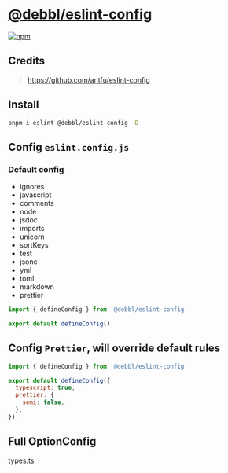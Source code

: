 # [@debbl/eslint-config](https://github.com/Debbl/eslint-config)

[![npm](https://img.shields.io/npm/v/@debbl/eslint-config?label=@debbl/eslint-config&color=444&logo=npm)](https://npmjs.com/package/@debbl/eslint-config)

## Credits

> https://github.com/antfu/eslint-config

## Install

```bash
pnpm i eslint @debbl/eslint-config -D
```

## Config `eslint.config.js`

### Default config

- ignores
- javascript
- comments
- node
- jsdoc
- imports
- unicorn
- sortKeys
- test
- jsonc
- yml
- toml
- markdown
- prettier

```js
import { defineConfig } from '@debbl/eslint-config'

export default defineConfig()
```

## Config `Prettier`, will override default rules

```js
import { defineConfig } from '@debbl/eslint-config'

export default defineConfig({
  typescript: true,
  prettier: {
    semi: false,
  },
})
```

## Full OptionConfig

[types.ts](./src/types.ts#L65)
